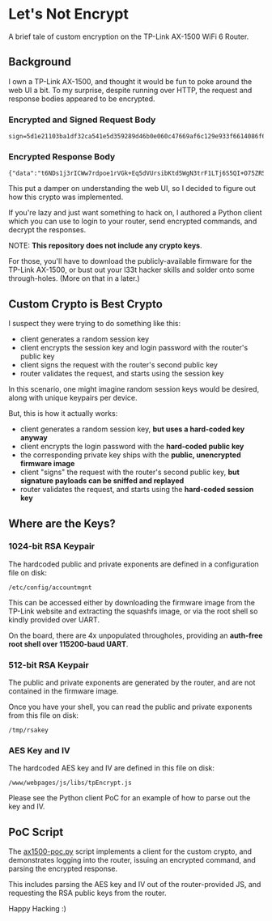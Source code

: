 # Let's Not Encrypt

A brief tale of custom encryption on the TP-Link AX-1500 WiFi 6 Router.

## Background

I own a TP-Link AX-1500, and thought it would be fun to poke around the web UI a bit. To my surprise, despite running over HTTP, the request and response bodies appeared to be encrypted.

### Encrypted and Signed Request Body

```
sign=5d1e21103ba1df32ca541e5d359289d46b0e060c47669af6c129e933f6614086f61ed87cc627159d165a9153ab4c0963e34ae95bb31dbbaade202c65cb9ef818&data=wsouR8JC%2FEdXO8kYEJFiZsfO8tfxyY%2BS3rg9h7MbUh9Il9NgjmlDhXfwSApzaxkFzHbStjxQFkG27eosqqYyx4WOwLGTFfTvn%2FRPpspuvil7eN4%2Bp5v9cwY4Oq92RoPr
```

### Encrypted Response Body

```
{"data":"t6NDs1j3rICWw7rdpoe1rVGk+Eq5dVUrsibKtd5WgN3trF1LTj6S5QI+O75ZR5L/oy0C7gRrNmUP/9cp6tdK898KlQAwuaYruTBo5TH1MrN6pTVoCn764xveGPVRPov8JXk6ZPT2TnEY8J0JdKTKlWQg7NSKGA+Uf86IdA7+nlnWbxvdsdNx97oVt6DvxgpO"}
```

This put a damper on understanding the web UI, so I decided to figure out how this crypto was implemented. 

If you're lazy and just want something to hack on, I authored a Python client which you can use to login to your router, send encrypted commands, and decrypt the responses.

NOTE: **This repository does not include any crypto keys**.

For those, you'll have to download the publicly-available firmware for the TP-Link AX-1500, or bust out your l33t hacker skills and solder onto some through-holes. (More on that in a later.)

## Custom Crypto is Best Crypto

I suspect they were trying to do something like this:

- client generates a random session key
- client encrypts the session key and login password with the router's public key
- client signs the request with the router's second public key
- router validates the request, and starts using the session key

In this scenario, one might imagine random session keys would be desired, along with unique keypairs per device.

But, this is how it actually works:

- client generates a random session key, **but uses a hard-coded key anyway**
- client encrypts the login password with the **hard-coded public key**
- the corresponding private key ships with the **public, unencrypted firmware image**
- client "signs" the request with the router's second public key, **but signature payloads can be sniffed and replayed**
- router validates the request, and starts using the **hard-coded session key**

## Where are the Keys?

### 1024-bit RSA Keypair

The hardcoded public and private exponents are defined in a configuration file on disk:

```
/etc/config/accountmgnt 
```

This can be accessed either by downloading the firmware image from the TP-Link website and extracting the squashfs image, or via the root shell so kindly provided over UART.

On the board, there are 4x unpopulated througholes, providing an **auth-free root shell over 115200-baud UART**.

### 512-bit RSA Keypair

The public and private exponents are generated by the router, and are not contained in the firmware image. 

Once you have your shell, you can read the public and private exponents from this file on disk:

```
/tmp/rsakey
```

### AES Key and IV

The hardcoded AES key and IV are defined in this file on disk:

```
/www/webpages/js/libs/tpEncrypt.js
```

Please see the Python client PoC for an example of how to parse out the key and IV.

## PoC Script

The [ax1500-poc.py](ax1500-poc.py) script implements a client for the custom crypto, and demonstrates logging into the router, issuing an encrypted command, and parsing the encrypted response.

This includes parsing the AES key and IV out of the router-provided JS, and requesting the RSA public keys from the router.

Happy Hacking :)

